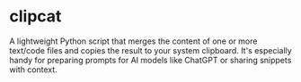 # clipcat
A lightweight Python script that merges the content of one or more text/code files and copies the result to your system clipboard. It's especially handy for preparing prompts for AI models like ChatGPT or sharing snippets with context.
